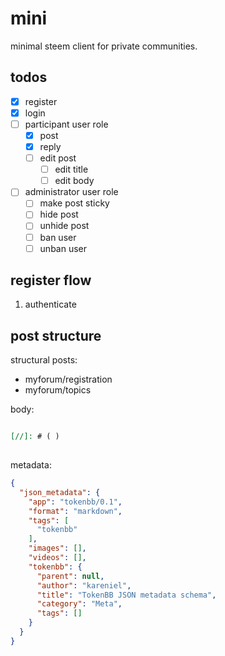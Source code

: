 # mini

minimal steem client for private communities.

## todos

- [x] register
- [x] login
- [ ] participant user role
  - [x] post
  - [x] reply
  - [ ] edit post
    - [ ] edit title
    - [ ] edit body
- [ ] administrator user role
  - [ ] make post sticky
  - [ ] hide post
  - [ ] unhide post
  - [ ] ban user
  - [ ] unban user

## register flow

1. authenticate


## post structure

structural posts:  

- myforum/registration
- myforum/topics


body:  

```markdown

[//]: # ( )
 
```

metadata:  

```json
{
  "json_metadata": {
    "app": "tokenbb/0.1",
    "format": "markdown",
    "tags": [
      "tokenbb"
    ],
    "images": [],
    "videos": [],
    "tokenbb": {
      "parent": null,
      "author": "kareniel",
      "title": "TokenBB JSON metadata schema",
      "category": "Meta",
      "tags": []
    }
  }
}
```

